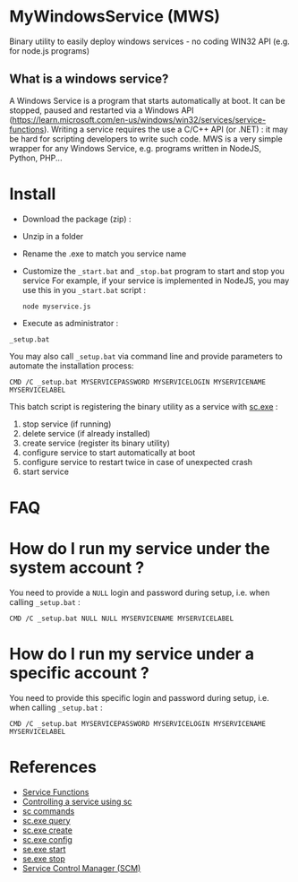 # MyWindowsService (MWS)
Binary utility to easily deploy windows services - no coding WIN32 API (e.g. for node.js programs)

## What is a windows service?

A Windows Service is a program that starts automatically at boot. It can be stopped, paused and restarted via a Windows API (https://learn.microsoft.com/en-us/windows/win32/services/service-functions). Writing a service requires the use a C/C++ API (or .NET) : it may be hard for scripting developers to write such code. MWS is a very simple wrapper for any Windows Service, e.g. programs written in NodeJS, Python, PHP...

# Install

* Download the package (zip) :

* Unzip in a folder

* Rename the .exe to match you service name

* Customize the `_start.bat` and `_stop.bat` program to start and stop you service
  For example, if your service is implemented in NodeJS, you may use this in you `_start.bat` script :
  ```
  node myservice.js
  ```

* Execute as administrator :
```
_setup.bat
```

You may also call `_setup.bat` via command line and provide parameters to automate the installation process:
```
CMD /C _setup.bat MYSERVICEPASSWORD MYSERVICELOGIN MYSERVICENAME MYSERVICELABEL
```

This batch script is registering the binary utility as a service with [sc.exe](https://learn.microsoft.com/en-us/windows/win32/services/controlling-a-service-using-sc) :
1. stop service (if running)
2. delete service (if already installed)
3. create service (register its binary utility)
4. configure service to start automatically at boot
5. configure service to restart twice in case of unexpected crash
6. start service

# FAQ

# How do I run my service under the system account ?

You need to provide a `NULL` login and password during setup, i.e. when calling `_setup.bat` :
```
CMD /C _setup.bat NULL NULL MYSERVICENAME MYSERVICELABEL
```

# How do I run my service under a specific account ?

You need to provide this specific login and password during setup, i.e. when calling `_setup.bat` :
```
CMD /C _setup.bat MYSERVICEPASSWORD MYSERVICELOGIN MYSERVICENAME MYSERVICELABEL
```

# References

* [Service Functions](https://learn.microsoft.com/en-us/windows/win32/services/service-functions)
* [Controlling a service using sc](https://learn.microsoft.com/en-us/windows/win32/services/controlling-a-service-using-sc)
* [sc commands](https://learn.microsoft.com/en-us/previous-versions/windows/it-pro/windows-server-2012-r2-and-2012/cc754599(v=ws.11))
* [sc.exe query](https://learn.microsoft.com/en-us/windows-server/administration/windows-commands/sc-query)
* [sc.exe create](https://learn.microsoft.com/en-us/windows-server/administration/windows-commands/sc-create)
* [sc.exe config](https://learn.microsoft.com/en-us/windows-server/administration/windows-commands/sc-config)
* [se.exe start](https://learn.microsoft.com/en-us/previous-versions/windows/it-pro/windows-server-2012-r2-and-2012/cc742126(v=ws.11))
* [se.exe stop](https://learn.microsoft.com/en-us/previous-versions/windows/it-pro/windows-server-2012-r2-and-2012/cc742107(v=ws.11))
* [Service Control Manager (SCM)](https://learn.microsoft.com/en-us/previous-versions/windows/it-pro/windows-server-2008-r2-and-2008/cc756382(v=ws.10))
